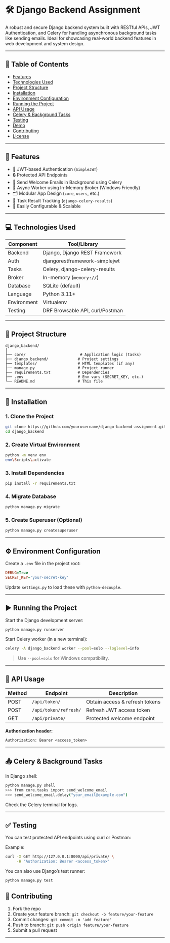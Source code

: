 
# 🛠️ Django Backend Assignment

A robust and secure Django backend system built with RESTful APIs, JWT Authentication, and Celery for handling asynchronous background tasks like sending emails. Ideal for showcasing real-world backend features in web development and system design.

---

## 📑 Table of Contents
- [Features](#features)
- [Technologies Used](#technologies-used)
- [Project Structure](#project-structure)
- [Installation](#installation)
- [Environment Configuration](#environment-configuration)
- [Running the Project](#running-the-project)
- [API Usage](#api-usage)
- [Celery & Background Tasks](#celery--background-tasks)
- [Testing](#testing)
- [Demo](#demo)
- [Contributing](#contributing)
- [License](#license)

---

## 🚀 Features
- 🔐 JWT-based Authentication (`SimpleJWT`)
- 🔒 Protected API Endpoints
- 📨 Send Welcome Emails in Background using Celery
- 🧵 Async Worker using In-Memory Broker (Windows Friendly)
- 🗂️ Modular App Design (`core`, `users`, etc.)
- 🧪 Task Result Tracking (`django-celery-results`)
- 🔧 Easily Configurable & Scalable

---

## 💻 Technologies Used

| Component      | Tool/Library                     |
|----------------|----------------------------------|
| Backend        | Django, Django REST Framework    |
| Auth           | djangorestframework-simplejwt    |
| Tasks          | Celery, django-celery-results    |
| Broker         | In-memory (`memory://`)          |
| Database       | SQLite (default)                 |
| Language       | Python 3.11+                     |
| Environment    | Virtualenv                       |
| Testing        | DRF Browsable API, curl/Postman  |

---

## 🧱 Project Structure

```
django_backend/
│
├── core/                        # Application logic (tasks)
├── django_backend/             # Project settings
├── templates/                  # HTML templates (if any)
├── manage.py                   # Project runner
├── requirements.txt            # Dependencies
├── .env                        # Env vars (SECRET_KEY, etc.)
└── README.md                   # This file
```

---

## 🔧 Installation

### 1. Clone the Project
```bash
git clone https://github.com/yourusername/django-backend-assignment.git
cd django_backend
```

### 2. Create Virtual Environment
```bash
python -m venv env
env\Scripts\activate
```

### 3. Install Dependencies
```bash
pip install -r requirements.txt
```

### 4. Migrate Database
```bash
python manage.py migrate
```

### 5. Create Superuser (Optional)
```bash
python manage.py createsuperuser
```

---

## ⚙️ Environment Configuration

Create a `.env` file in the project root:

```ini
DEBUG=True
SECRET_KEY='your-secret-key'
```
Update `settings.py` to load these with `python-decouple`.

---

## ▶️ Running the Project

Start the Django development server:

```bash
python manage.py runserver
```

Start Celery worker (in a new terminal):

```bash
celery -A django_backend worker --pool=solo --loglevel=info
```

> Use `--pool=solo` for Windows compatibility.

---

## 🔐 API Usage

| Method | Endpoint              | Description                    |
|--------|-----------------------|--------------------------------|
| POST   | `/api/token/`         | Obtain access & refresh tokens |
| POST   | `/api/token/refresh/` | Refresh JWT access token       |
| GET    | `/api/private/`       | Protected welcome endpoint     |

**Authorization header:**
```
Authorization: Bearer <access_token>
```

---

## 📤 Celery & Background Tasks

In Django shell:

```bash
python manage.py shell
>>> from core.tasks import send_welcome_email
>>> send_welcome_email.delay("your_email@example.com")
```

Check the Celery terminal for logs.

---

## ✅ Testing

You can test protected API endpoints using curl or Postman:

Example:
```bash
curl -X GET http://127.0.0.1:8000/api/private/ \
     -H "Authorization: Bearer <access_token>"
```

You can also use Django’s test runner:

```bash
python manage.py test
```



## 🙌 Contributing

1. Fork the repo
2. Create your feature branch: `git checkout -b feature/your-feature`
3. Commit changes: `git commit -m 'add feature'`
4. Push to branch: `git push origin feature/your-feature`
5. Submit a pull request

---

